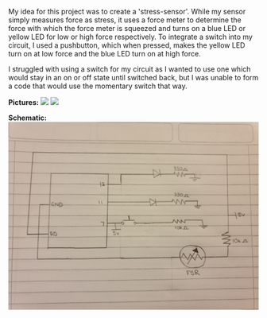 My idea for this project was to create a 'stress-sensor'. While my sensor simply measures force as stress, it uses a force meter to determine the force with which the force meter is squeezed and turns on a blue LED or yellow LED for low or high force respectively. To integrate a switch into my circuit, I used a pushbutton, which when pressed, makes the yellow LED turn on at low force and the blue LED turn on at high force. 

I struggled with using a switch for my circuit as I wanted to use one which would stay in an on or off state until switched back, but I was unable to form a code that would use the momentary switch that way. 

**Pictures:**
![](20200216_224855.jpg)
![](20200216_224920.jpg)

**Schematic:**
![](20200217_205452.jpg)
